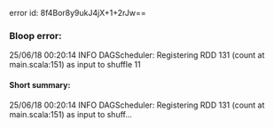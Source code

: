 error id: 8f4Bor8y9ukJ4jX+1+2rJw==
### Bloop error:

25/06/18 00:20:14 INFO DAGScheduler: Registering RDD 131 (count at main.scala:151) as input to shuffle 11
#### Short summary: 

25/06/18 00:20:14 INFO DAGScheduler: Registering RDD 131 (count at main.scala:151) as input to shuff...